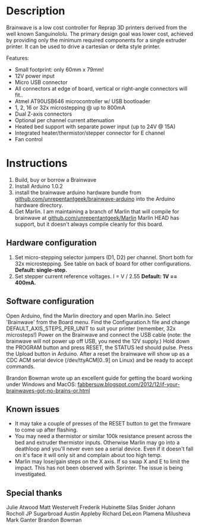 Description
===========
Brainwave is a low cost controller for Reprap 3D printers derived from the well known Sanguinololu. The primary design goal was lower cost, achieved by providing only the minimum required components for a single extruder printer.  It can be used to drive a cartesian or delta style printer.

Features:
- Small footprint: only 60mm x 79mm!
- 12V power input
- Micro USB connector
- All connectors at edge of board, vertical or right-angle connectors will fit..
- Atmel AT90USB646 microcontroller w/ USB bootloader
- 1, 2, 16 or 32x microstepping @ up to 800mA
- Dual Z-axis connectors
- Optional per channel current attenuation
- Heated bed support with separate power input (up to 24V @ 15A)
- Integrated heater/thermistor/stepper connector for E channel
- Fan control

Instructions
============
1. Build, buy or borrow a Brainwave
2. Install Arduino 1.0.2
3. install the brainwave arduino hardware bundle from
   [github.com/unrepentantgeek/brainwave-arduino](http://github.com/unrepentantgeek/brainwave-arduino)
   into the Arduino hardware directory.
4. Get Marlin. I am maintaining a branch of Marlin that will compile for
   brainwave at [github.com/unrepentantgeek/Marlin](http://github.com/unrepentantgeek/Marlin/tree/brainwave)
   Marlin HEAD has support, but it doesn't always compile cleanly for this
   board.

Hardware configuration
----------------------
1. Set micro-stepping selector jumpers (D1, D2) per channel.  Short both for 32x
   microstepping.  See table on back of board for other configurations.
   <b>Default: single-step.</b>
2. Set stepper current reference voltages.  I = V / 2.55
   <b>Default: 1V == 400mA.</b>

Software configuration
----------------------

Open Arduino, find the Marlin directory and open Marlin.ino. Select 'Brainwave'
from the Board menu. Find the Configuration.h file and change
DEFAULT_AXIS_STEPS_PER_UNIT to suit your printer (remember, 32x microsteps!)
Power on the Brainwave and connect the USB cable (note: the brainwave will not
power up off USB, you need the 12V supply.) Hold down the PROGRAM button and
press RESET, the STATUS led should pulse. Press the Upload button in Arduino.
After a reset the brainwave will show up as a CDC ACM serial device
(/dev/ttyACM[0..9] on Linux) and be ready to accept commands.

Brandon Bowman wrote up an excellent guide for getting the board working under
Windows and MacOS:
[fabbersuw.blogspot.com/2012/12/if-your-brainwaves-got-no-brains-or.html](http://fabbersuw.blogspot.com/2012/12/if-your-brainwaves-got-no-brains-or.html)

Known issues
------------
- It may take a couple of presses of the RESET button to get the firmware to
  come up after flashing.
- You may need a thermistor or similar 100k resistance present across the bed
  and extruder thermistor inputs. Otherwise Marlin may go into a deathloop and
  you'll never even see a serial device. Even if it doesn't fall on it's face it
  will only sit and complain about too high temp.
- Marlin may lose/gain steps on the X axis.  If so swap X and E to limit the
  impact.  This has not been observed with Sprinter.  The issue is being
  investigated.

Special thanks
--------------
Julie Atwood
Matt Westervelt
Frederik Hubinette
Silas Snider
Johann Rocholl
JP Sugarbroad
Austin Appleby
Richard DeLeon
Plamena Milusheva
Mark Ganter
Brandon Bowman